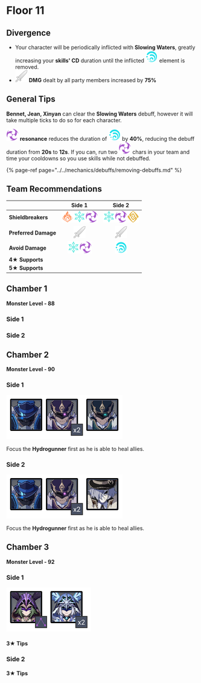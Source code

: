 # Floor 11

## Divergence

* Your character will be periodically inflicted with **Slowing Waters**, greatly increasing your **skills' CD** duration until the inflicted ![](../../.gitbook/assets/hydro_small.png) element is removed.
* ![](../../.gitbook/assets/physical_small.png) **DMG** dealt by all party members increased by **75%**

## General Tips

**Bennet, Jean, Xinyan** can clear the **Slowing Waters** debuff, however it will take multiple ticks to do so for each character.

![](../../.gitbook/assets/electro_small.png) **resonance** reduces the duration of ![](../../.gitbook/assets/hydro_small.png) by **40%**, reducing the debuff duration from **20s** to **12s**. If you can, run two ![](../../.gitbook/assets/electro_small.png) chars in your team and time your cooldowns so you use skills while not debuffed.

{% page-ref page="../../mechanics/debuffs/removing-debuffs.md" %}

## Team Recommendations

|  | Side 1 | Side 2 |
| :--- | :---: | :---: |
| **Shieldbreakers** | ![](../../.gitbook/assets/pyro_small.png)![](../../.gitbook/assets/cryo_small.png)![](../../.gitbook/assets/electro_small.png) | ![](../../.gitbook/assets/cryo_small.png)![](../../.gitbook/assets/electro_small.png)![](../../.gitbook/assets/geo_small.png) |
| **Preferred Damage** | ![](../../.gitbook/assets/physical_small.png) | ![](../../.gitbook/assets/physical_small.png) |
| **Avoid Damage** | ![](../../.gitbook/assets/cryo_small.png)![](../../.gitbook/assets/electro_small.png) | ![](../../.gitbook/assets/hydro_small.png) |
| **4**★ **Supports** |  |  |
| **5**★ **Supports** |  |  |

## Chamber 1

**Monster Level - 88**

### Side 1

### Side 2

## Chamber 2

**Monster Level - 90**

### Side 1 

![](../../.gitbook/assets/11-2-1%20%281%29.png)

Focus the **Hydrogunner** first as he is able to heal allies.

### Side 2

![](../../.gitbook/assets/11-2-2%20%281%29.png)

  
Focus the **Hydrogunner** first as he is able to heal allies.

## Chamber 3

**Monster Level - 92**

### Side 1

![](../../.gitbook/assets/11-3-1%20%281%29.png)

#### 3★ Tips

### Side 2

#### 3★ Tips

